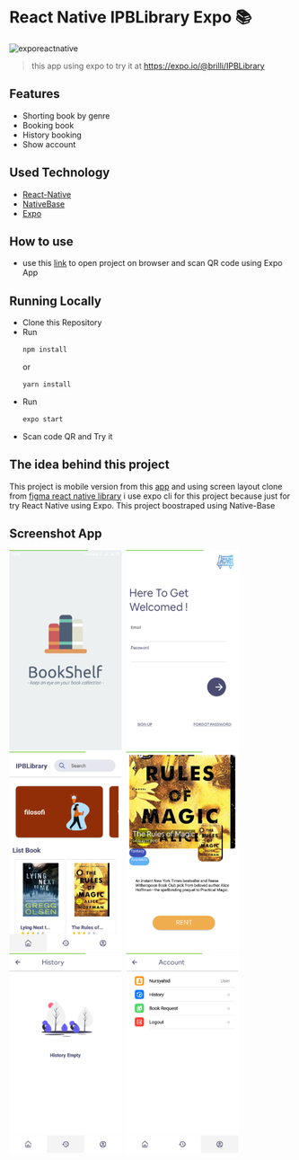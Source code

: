# React Native IPBLibrary Expo 📚

![exporeactnative](https://miro.medium.com/max/1838/1*XLPUfIkmIA01h1D0ti-wJw.png)

> this app using expo
> to try it at https://expo.io/@brilli/IPBLibrary

## Features

* Shorting book by genre
* Booking book
* History booking
* Show account

## Used Technology

* [React-Native](https://facebook.github.io/react-native/)
* [NativeBase](https://nativebase.io/)
* [Expo](https://expo.io/)

## How to use

* use this [link](https://expo.io/@brilli/IPBLibrary) to open project on browser and scan QR code using Expo App

## Running Locally

* Clone this Repository
* Run 
  ```sh 
  npm install 
  ``` 
  or  
  ```sh 
  yarn install 
  ```
* Run 
  ```sh 
  expo start 
  ```
* Scan code QR and Try it

## The idea behind this project

This project is mobile version from this [app](https://github.com/brillianodhiya/reactjs-rentbook-IPB-Library) and using screen layout clone from [figma react native library](https://www.figma.com/file/shrkaEps4LnHSTkqMxN3cG/Library-Apps?node-id=0%3A1) i use expo cli for this project because just for try React Native using Expo.
This project boostraped using Native-Base

## Screenshot App

<kbd>
<img src="screenshot/splash.png" width="200" alt="splashscreen">
</kbd>

<kbd>
<img src="screenshot/loginpage.png" width="200" alt="loginscreen">
</kbd>

<kbd>
<img src="screenshot/homepage.png" width="200" alt="homescreen">
</kbd>

<kbd>
<img src="screenshot/bookdetail.png" width="200" 
alt="detailscreen">
</kbd>

<kbd>
<img src="screenshot/historypage.png" width="200" 
alt="historyscreen">
</kbd>

<kbd>
<img src="screenshot/accountpage.png" width="200" alt="accountscreen">
</kbd>